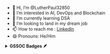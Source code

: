 - 👋 Hi, I’m @LutherPaul32850
- 👀 I’m interested in AI, DevOps and Blockchain
- 🌱 I’m currently learning DSA
- 💞️ I’m looking to land in my dream job
- 📫 How to reach me : <a href="https://www.linkedin.com/in/bikki-luther-paul/">LinkedIn</a>
- 😄 Pronouns: He/Him

<!---
LutherPaul32850/LutherPaul32850 is a ✨ special ✨ repository because its `README.md` (this file) appears on your GitHub profile.
You can click the Preview link to take a look at your changes.
--->
<details>	
 <summary><b>GSSOC Badges 🪶</b></summary><br>
<div style='display:flex; align-items:center; gap: 10px;' align='center'><a href="https://gssoc.girlscript.tech/leaderboard">
<img src="https://raw.githubusercontent.com/GSSoC24/Postman-Challenge/main/docs/assets/Postman%20White.png" width="100px" height="100px" />
</div>
</details>
